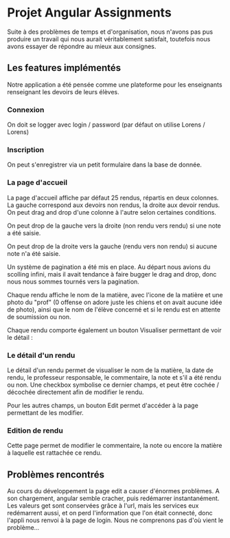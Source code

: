 # Projet Angular Assignments

Suite à des problèmes de temps et d'organisation, nous n'avons pas pus produire un travail qui nous aurait véritablement satisfait, toutefois nous avons essayer de répondre au mieux aux consignes.
 
## Les features implémentés

Notre application a été pensée comme une plateforme pour les enseignants renseignant les devoirs de leurs élèves.

### Connexion

On doit se logger avec login / password (par défaut on utilise Lorens / Lorens)

### Inscription

On peut s'enregistrer via un petit formulaire dans la base de donnée.

### La page d'accueil

La page d'accueil affiche par défaut 25 rendus, répartis en deux colonnes. La gauche correspond aux devoirs non rendus, la droite aux devoir rendus. On peut drag and drop d'une colonne à l'autre selon certaines conditions.

On peut drop de la gauche vers la droite (non rendu vers rendu) si une note a été saisie.

On peut drop de la droite vers la gauche (rendu vers non rendu) si aucune note n'a été saisie.

Un système de pagination a été mis en place. Au départ nous avions du scolling infini, mais il avait tendance à faire bugger le drag and drop, donc nous nous sommes tournés vers la pagination.

Chaque rendu affiche le nom de la matière, avec l'icone de la matière et une photo du "prof" (0 offense on adore juste les chiens et on avait aucune idée de photo), ainsi que le nom de l'élève concerné et si le rendu est en attente de soumission ou non.

Chaque rendu comporte également un bouton Visualiser permettant de voir le détail :

### Le détail d'un rendu

Le détail d'un rendu permet de visualiser le nom de la matière, la date de rendu, le professeur responsable, le commentaire, la note et s'il a été rendu ou non.
Une checkbox symbolise ce dernier champs, et peut être cochée / décochée directement afin de modifier le rendu.

Pour les autres champs, un bouton Edit permet d'accéder à la page permettant de les modifier.


### Edition de rendu

Cette page permet de modifier le commentaire, la note ou encore la matière à laquelle est rattachée ce rendu.



## Problèmes rencontrés

Au cours du développement la page edit a causer d'énormes problèmes. A son chargement, angular semble cracher, puis redémarrer instantanément. Les valeurs get sont conservées grâce à l'url, mais les services eux redémarrent aussi, et on perd l'information que l'on était connecté, donc l'appli nous renvoi à la page de login. Nous ne comprenons pas d'où vient le problème...

